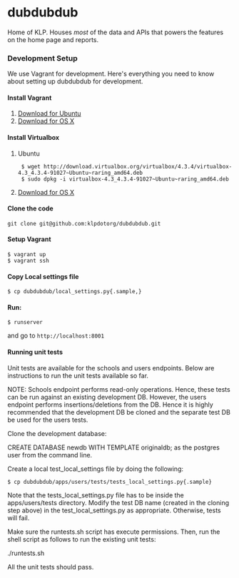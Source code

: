 dubdubdub
=========

Home of KLP. Houses *most* of the data and APIs that powers the features on the home page and reports.

### Development Setup

We use Vagrant for development. Here's everything you need to know about setting up dubdubdub for development.

#### Install Vagrant
1. [Download for Ubuntu](https://dl.bintray.com/mitchellh/vagrant/vagrant_1.5.1_x86_64.deb)
2. [Download for OS X](https://dl.bintray.com/mitchellh/vagrant/vagrant_1.5.1.dmg)

#### Install Virtualbox
1. Ubuntu

        $ wget http://download.virtualbox.org/virtualbox/4.3.4/virtualbox-4.3_4.3.4-91027~Ubuntu~raring_amd64.deb
        $ sudo dpkg -i virtualbox-4.3_4.3.4-91027~Ubuntu~raring_amd64.deb

2. [Download for OS X](http://download.virtualbox.org/virtualbox/4.3.8/VirtualBox-4.3.8-92456-OSX.dmg)

#### Clone the code

    git clone git@github.com:klpdotorg/dubdubdub.git

#### Setup Vagrant

    $ vagrant up
    $ vagrant ssh

#### Copy Local settings file

    $ cp dubdubdub/local_settings.py{.sample,}

#### Run:

    $ runserver

and go to `http://localhost:8001`

#### Running unit tests

Unit tests are available for the schools and users endpoints. Below are instructions to run the unit tests available so far. 

NOTE: Schools endpoint performs read-only operations. Hence, these tests can be run against an existing development DB. However, the users endpoint performs insertions/deletions from the DB. Hence it is highly recommended that the development DB be cloned and the separate test DB be used for the users tests.

Clone the development database:

CREATE DATABASE newdb WITH TEMPLATE originaldb; as the postgres user from the command line.

Create a local test_local_settings file by doing the following:

    $ cp dubdubdub/apps/users/tests/tests_local_settings.py{.sample}

Note that the tests_local_settings.py file has to be inside the apps/users/tests directory. Modify the test DB name (created in the cloning step above) in the test_local_settings.py as appropriate. Otherwise, tests will fail.

Make sure the runtests.sh script has execute permissions. Then, run the shell script as follows to run the existing unit tests:

./runtests.sh

All the unit tests should pass.
